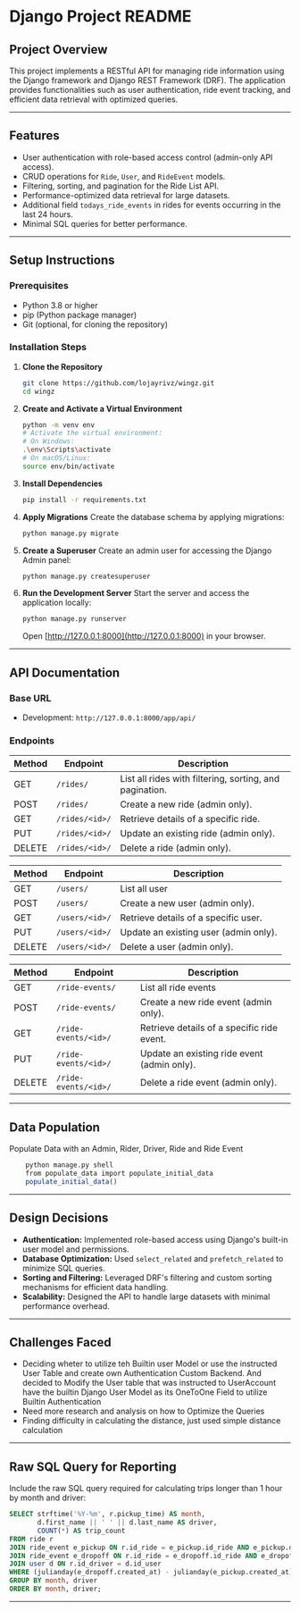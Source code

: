 # Django Project README

## Project Overview

This project implements a RESTful API for managing ride information using the Django framework and Django REST Framework (DRF). The application provides functionalities such as user authentication, ride event tracking, and efficient data retrieval with optimized queries.

---

## Features

- User authentication with role-based access control (admin-only API access).
- CRUD operations for `Ride`, `User`, and `RideEvent` models.
- Filtering, sorting, and pagination for the Ride List API.
- Performance-optimized data retrieval for large datasets.
- Additional field `todays_ride_events` in rides for events occurring in the last 24 hours.
- Minimal SQL queries for better performance.

---

## Setup Instructions

### Prerequisites

- Python 3.8 or higher
- pip (Python package manager)
- Git (optional, for cloning the repository)

### Installation Steps

1. **Clone the Repository**

   ```bash
   git clone https://github.com/lojayrivz/wingz.git
   cd wingz
   ```

2. **Create and Activate a Virtual Environment**

   ```bash
   python -m venv env
   # Activate the virtual environment:
   # On Windows:
   .\env\Scripts\activate
   # On macOS/Linux:
   source env/bin/activate
   ```

3. **Install Dependencies**

   ```bash
   pip install -r requirements.txt
   ```

4. **Apply Migrations**
   Create the database schema by applying migrations:

   ```bash
   python manage.py migrate
   ```

5. **Create a Superuser**
   Create an admin user for accessing the Django Admin panel:

   ```bash
   python manage.py createsuperuser
   ```

6. **Run the Development Server**
   Start the server and access the application locally:
   ```bash
   python manage.py runserver
   ```
   Open [http://127.0.0.1:8000](http://127.0.0.1:8000) in your browser.

---

## API Documentation

### Base URL

- Development: `http://127.0.0.1:8000/app/api/`

### Endpoints

| Method | Endpoint       | Description                                             |
| ------ | -------------- | ------------------------------------------------------- |
| GET    | `/rides/`      | List all rides with filtering, sorting, and pagination. |
| POST   | `/rides/`      | Create a new ride (admin only).                         |
| GET    | `/rides/<id>/` | Retrieve details of a specific ride.                    |
| PUT    | `/rides/<id>/` | Update an existing ride (admin only).                   |
| DELETE | `/rides/<id>/` | Delete a ride (admin only).                             |

| Method | Endpoint       | Description                           |
| ------ | -------------- | ------------------------------------- |
| GET    | `/users/`      | List all user                         |
| POST   | `/users/`      | Create a new user (admin only).       |
| GET    | `/users/<id>/` | Retrieve details of a specific user.  |
| PUT    | `/users/<id>/` | Update an existing user (admin only). |
| DELETE | `/users/<id>/` | Delete a user (admin only).           |

| Method | Endpoint             | Description                                 |
| ------ | -------------------- | ------------------------------------------- |
| GET    | `/ride-events/`      | List all ride events                        |
| POST   | `/ride-events/`      | Create a new ride event (admin only).       |
| GET    | `/ride-events/<id>/` | Retrieve details of a specific ride event.  |
| PUT    | `/ride-events/<id>/` | Update an existing ride event (admin only). |
| DELETE | `/ride-events/<id>/` | Delete a ride event (admin only).           |

---

## Data Population

Populate Data with an Admin, Rider, Driver, Ride and Ride Event

```bash
    python manage.py shell
    from populate_data import populate_initial_data
    populate_initial_data()
```

---

## Design Decisions

- **Authentication:** Implemented role-based access using Django's built-in user model and permissions.
- **Database Optimization:** Used `select_related` and `prefetch_related` to minimize SQL queries.
- **Sorting and Filtering:** Leveraged DRF's filtering and custom sorting mechanisms for efficient data handling.
- **Scalability:** Designed the API to handle large datasets with minimal performance overhead.

---

## Challenges Faced

- Deciding wheter to utilize teh Builtin user Model or use the instructed User Table and create own Authentication Custom Backend. And decided to Modify the User table that was instructed to UserAccount have the builtin Django User Model as its OneToOne Field to utilize Builtin Authentication
- Need more research and analysis on how to Optimize the Queries
- Finding difficulty in calculating the distance, just used simple distance calculation

---

## Raw SQL Query for Reporting

Include the raw SQL query required for calculating trips longer than 1 hour by month and driver:

```sql
SELECT strftime('%Y-%m', r.pickup_time) AS month,
       d.first_name || ' ' || d.last_name AS driver,
       COUNT(*) AS trip_count
FROM ride r
JOIN ride_event e_pickup ON r.id_ride = e_pickup.id_ride AND e_pickup.description = 'Status changed to pickup'
JOIN ride_event e_dropoff ON r.id_ride = e_dropoff.id_ride AND e_dropoff.description = 'Status changed to dropoff'
JOIN user d ON r.id_driver = d.id_user
WHERE (julianday(e_dropoff.created_at) - julianday(e_pickup.created_at)) * 24 > 1
GROUP BY month, driver
ORDER BY month, driver;
```

---
